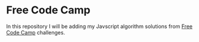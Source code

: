 # Free Code Camp

In this repository I will be adding my Javscript algorithm solutions from <a href="https://www.freecodecamp.com" target="_blank">Free Code Camp</a> challenges.
